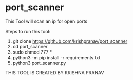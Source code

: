 # port_scanner
This Tool will scan an ip for open ports

Steps to run this tool:
   1. git clone https://github.com/krishpranav/port_scanner
   2. cd port_scanner
   3. sudo chmod 777 *
   4. python3 -m pip install -r requirements.txt
   5. python3 port_scanner.py
   
   THIS TOOL IS CREATED BY KRISHNA PRANAV

